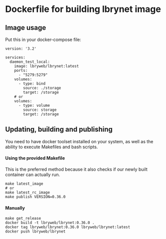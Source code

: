 # Dockerfile for building lbrynet image

## Image usage

Put this in your docker-compose file:

```
version: '3.2'

services:
  daemon_test_local:
    image: lbryweb/lbrynet:latest
    ports:
      - "5279:5279"
    volumes:
      - type: bind
        source: ./storage
        target: /storage
    # or
    volumes:
      - type: volume
        source: storage
        target: /storage
```

## Updating, building and publishing

You need to have docker toolset installed on your system, as well as the ability to execute Makefiles and bash scripts.

#### Using the provided Makefile

This is the preferred method because it also checks if our newly built container can actually run.

```
make latest_image
# or
make latest_rc_image
make publish VERSION=0.36.0
```

#### Manually

```
make get_release
docker build -t lbryweb/lbrynet:0.36.0 .
docker tag lbryweb/lbrynet:0.36.0 lbryweb/lbrynet:latest
docker push lbryweb/lbrynet
```

